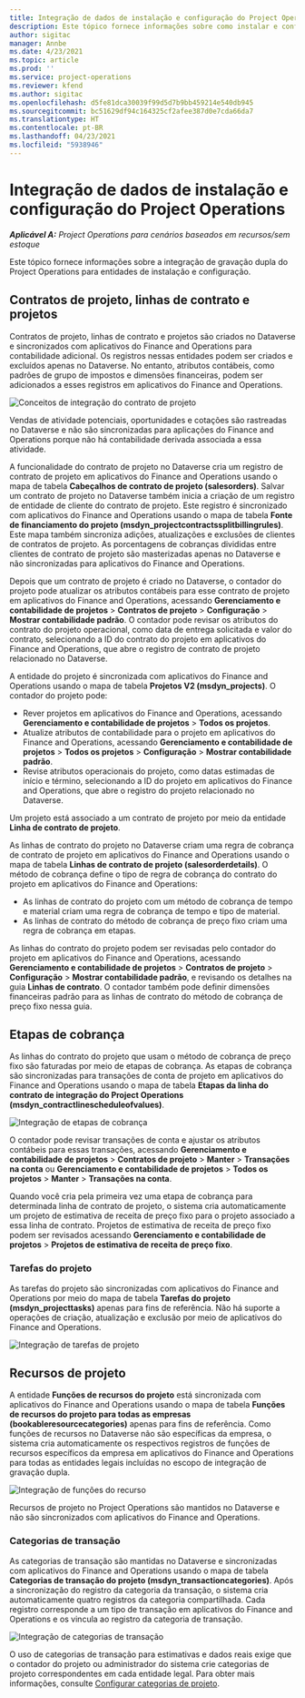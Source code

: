 ```yaml
---
title: Integração de dados de instalação e configuração do Project Operations
description: Este tópico fornece informações sobre como instalar e configurar mapas de gravação dupla do Project Operations.
author: sigitac
manager: Annbe
ms.date: 4/23/2021
ms.topic: article
ms.prod: ''
ms.service: project-operations
ms.reviewer: kfend
ms.author: sigitac
ms.openlocfilehash: d5fe81dca30039f99d5d7b9bb459214e540db945
ms.sourcegitcommit: bc51629df94c164325cf2afee387d0e7cda66da7
ms.translationtype: HT
ms.contentlocale: pt-BR
ms.lasthandoff: 04/23/2021
ms.locfileid: "5938946"
---
```

# <a name="project-operations-setup-and-configuration-data-integration"></a>Integração de dados de instalação e configuração do Project Operations

_**Aplicável A:** Project Operations para cenários baseados em recursos/sem estoque_

Este tópico fornece informações sobre a integração de gravação dupla do Project Operations para entidades de instalação e configuração.

## <a name="project-contracts-contract-lines-and-projects"></a>Contratos de projeto, linhas de contrato e projetos

Contratos de projeto, linhas de contrato e projetos são criados no Dataverse e sincronizados com aplicativos do Finance and Operations para contabilidade adicional. Os registros nessas entidades podem ser criados e excluídos apenas no Dataverse. No entanto, atributos contábeis, como padrões de grupo de impostos e dimensões financeiras, podem ser adicionados a esses registros em aplicativos do Finance and Operations.

  ![Conceitos de integração do contrato de projeto](./media/1ProjectContract.jpg)

Vendas de atividade potenciais, oportunidades e cotações são rastreadas no Dataverse e não são sincronizadas para aplicações do Finance and Operations porque não há contabilidade derivada associada a essa atividade.

A funcionalidade do contrato de projeto no Dataverse cria um registro de contrato de projeto em aplicativos do Finance and Operations usando o mapa de tabela **Cabeçalhos de contrato de projeto (salesorders)**. Salvar um contrato de projeto no Dataverse também inicia a criação de um registro de entidade de cliente do contrato de projeto. Este registro é sincronizado com aplicativos do Finance and Operations usando o mapa de tabela **Fonte de financiamento do projeto (msdyn\_projectcontractssplitbillingrules)**. Este mapa também sincroniza adições, atualizações e exclusões de clientes de contratos de projeto. As porcentagens de cobranças divididas entre clientes de contrato de projeto são masterizadas apenas no Dataverse e não sincronizadas para aplicativos do Finance and Operations.

Depois que um contrato de projeto é criado no Dataverse, o contador do projeto pode atualizar os atributos contábeis para esse contrato de projeto em aplicativos do Finance and Operations, acessando **Gerenciamento e contabilidade de projetos** > **Contratos de projeto** > **Configuração** > **Mostrar contabilidade padrão**. O contador pode revisar os atributos do contrato do projeto operacional, como data de entrega solicitada e valor do contrato, selecionando a ID do contrato do projeto em aplicativos do Finance and Operations, que abre o registro de contrato de projeto relacionado no Dataverse.

A entidade do projeto é sincronizada com aplicativos do Finance and Operations usando o mapa de tabela **Projetos V2 (msdyn\_projects)**. O contador do projeto pode:

  - Rever projetos em aplicativos do Finance and Operations, acessando **Gerenciamento e contabilidade de projetos** > **Todos os projetos**. 
  - Atualize atributos de contabilidade para o projeto em aplicativos do Finance and Operations, acessando **Gerenciamento e contabilidade de projetos** > **Todos os projetos** > **Configuração** > **Mostrar contabilidade padrão**.  
  - Revise atributos operacionais do projeto, como datas estimadas de início e término, selecionando a ID do projeto em aplicativos do Finance and Operations, que abre o registro do projeto relacionado no Dataverse.

Um projeto está associado a um contrato de projeto por meio da entidade **Linha de contrato de projeto**.

As linhas de contrato do projeto no Dataverse criam uma regra de cobrança de contrato de projeto em aplicativos do Finance and Operations usando o mapa de tabela **Linhas de contrato de projeto (salesorderdetails)**. O método de cobrança define o tipo de regra de cobrança do contrato do projeto em aplicativos do Finance and Operations:

  - As linhas de contrato do projeto com um método de cobrança de tempo e material criam uma regra de cobrança de tempo e tipo de material.
  - As linhas de contrato do método de cobrança de preço fixo criam uma regra de cobrança em etapas.

As linhas do contrato do projeto podem ser revisadas pelo contador do projeto em aplicativos do Finance and Operations, acessando **Gerenciamento e contabilidade de projetos** > **Contratos de projeto** > **Configuração** > **Mostrar contabilidade padrão**, e revisando os detalhes na guia **Linhas de contrato**. O contador também pode definir dimensões financeiras padrão para as linhas de contrato do método de cobrança de preço fixo nessa guia.

## <a name="billing-milestones"></a>Etapas de cobrança

As linhas do contrato do projeto que usam o método de cobrança de preço fixo são faturadas por meio de etapas de cobrança. As etapas de cobrança são sincronizadas para transações de conta de projeto em aplicativos do Finance and Operations usando o mapa de tabela **Etapas da linha do contrato de integração do Project Operations (msdyn\_contractlinescheduleofvalues)**.

  ![Integração de etapas de cobrança](./media/2Milestones.jpg)

O contador pode revisar transações de conta e ajustar os atributos contábeis para essas transações, acessando **Gerenciamento e contabilidade de projetos** > **Contratos de projeto** > **Manter** > **Transações na conta** ou **Gerenciamento e contabilidade de projetos** > **Todos os projetos** > **Manter** > **Transações na conta**.

Quando você cria pela primeira vez uma etapa de cobrança para determinada linha de contrato de projeto, o sistema cria automaticamente um projeto de estimativa de receita de preço fixo para o projeto associado a essa linha de contrato. Projetos de estimativa de receita de preço fixo podem ser revisados acessando **Gerenciamento e contabilidade de projetos** > **Projetos de estimativa de receita de preço fixo**.

### <a name="project-tasks"></a>Tarefas do projeto

As tarefas do projeto são sincronizadas com aplicativos do Finance and Operations por meio do mapa de tabela **Tarefas do projeto (msdyn\_projecttasks)** apenas para fins de referência. Não há suporte a operações de criação, atualização e exclusão por meio de aplicativos do Finance and Operations.

  ![Integração de tarefas de projeto](./media/3Tasks.jpg)

## <a name="project-resources"></a>Recursos de projeto

A entidade **Funções de recursos do projeto** está sincronizada com aplicativos do Finance and Operations usando o mapa de tabela **Funções de recursos do projeto para todas as empresas (bookableresourcecategories)** apenas para fins de referência. Como funções de recursos no Dataverse não são específicas da empresa, o sistema cria automaticamente os respectivos registros de funções de recursos específicos da empresa em aplicativos do Finance and Operations para todas as entidades legais incluídas no escopo de integração de gravação dupla.

![Integração de funções do recurso](./media/5Resources.jpg)

Recursos de projeto no Project Operations são mantidos no Dataverse e não são sincronizados com aplicativos do Finance and Operations.

### <a name="transaction-categories"></a>Categorias de transação

As categorias de transação são mantidas no Dataverse e sincronizadas com aplicativos do Finance and Operations usando o mapa de tabela **Categorias de transação do projeto (msdyn\_transactioncategories)**. Após a sincronização do registro da categoria da transação, o sistema cria automaticamente quatro registros da categoria compartilhada. Cada registro corresponde a um tipo de transação em aplicativos do Finance and Operations e os vincula ao registro da categoria de transação.

![Integração de categorias de transação](./media/4TransactionCategories.jpg)

O uso de categorias de transação para estimativas e dados reais exige que o contador do projeto ou administrador do sistema crie categorias de projeto correspondentes em cada entidade legal. Para obter mais informações, consulte [Configurar categorias de projeto](../project-accounting/configure-project-categories.md).
